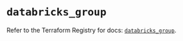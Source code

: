 # `databricks_group`

Refer to the Terraform Registry for docs: [`databricks_group`](https://registry.terraform.io/providers/databricks/databricks/1.48.2/docs/resources/group).
